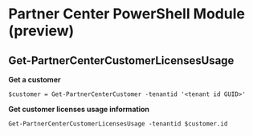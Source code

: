 # Partner Center PowerShell Module (preview) #

## Get-PartnerCenterCustomerLicensesUsage ##

**Get a customer**

    $customer = Get-PartnerCenterCustomer -tenantid '<tenant id GUID>'

**Get customer licenses usage information**

    Get-PartnerCenterCustomerLicensesUsage -tenantid $customer.id
